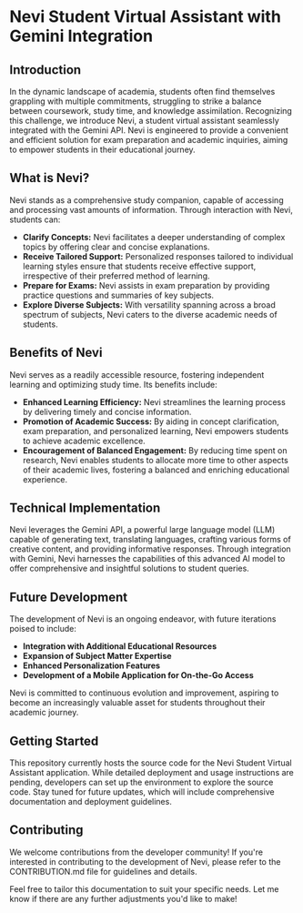# Nevi Student Virtual Assistant with Gemini Integration

## Introduction

In the dynamic landscape of academia, students often find themselves grappling with multiple commitments, struggling to strike a balance between coursework, study time, and knowledge assimilation. Recognizing this challenge, we introduce Nevi, a student virtual assistant seamlessly integrated with the Gemini API. Nevi is engineered to provide a convenient and efficient solution for exam preparation and academic inquiries, aiming to empower students in their educational journey.

## What is Nevi?

Nevi stands as a comprehensive study companion, capable of accessing and processing vast amounts of information. Through interaction with Nevi, students can:

- **Clarify Concepts:** Nevi facilitates a deeper understanding of complex topics by offering clear and concise explanations.
- **Receive Tailored Support:** Personalized responses tailored to individual learning styles ensure that students receive effective support, irrespective of their preferred method of learning.
- **Prepare for Exams:** Nevi assists in exam preparation by providing practice questions and summaries of key subjects.
- **Explore Diverse Subjects:** With versatility spanning across a broad spectrum of subjects, Nevi caters to the diverse academic needs of students.

## Benefits of Nevi

Nevi serves as a readily accessible resource, fostering independent learning and optimizing study time. Its benefits include:

- **Enhanced Learning Efficiency:** Nevi streamlines the learning process by delivering timely and concise information.
- **Promotion of Academic Success:** By aiding in concept clarification, exam preparation, and personalized learning, Nevi empowers students to achieve academic excellence.
- **Encouragement of Balanced Engagement:** By reducing time spent on research, Nevi enables students to allocate more time to other aspects of their academic lives, fostering a balanced and enriching educational experience.

## Technical Implementation

Nevi leverages the Gemini API, a powerful large language model (LLM) capable of generating text, translating languages, crafting various forms of creative content, and providing informative responses. Through integration with Gemini, Nevi harnesses the capabilities of this advanced AI model to offer comprehensive and insightful solutions to student queries.

## Future Development

The development of Nevi is an ongoing endeavor, with future iterations poised to include:

- **Integration with Additional Educational Resources**
- **Expansion of Subject Matter Expertise**
- **Enhanced Personalization Features**
- **Development of a Mobile Application for On-the-Go Access**

Nevi is committed to continuous evolution and improvement, aspiring to become an increasingly valuable asset for students throughout their academic journey.

## Getting Started

This repository currently hosts the source code for the Nevi Student Virtual Assistant application. While detailed deployment and usage instructions are pending, developers can set up the environment to explore the source code. Stay tuned for future updates, which will include comprehensive documentation and deployment guidelines.

## Contributing

We welcome contributions from the developer community! If you're interested in contributing to the development of Nevi, please refer to the CONTRIBUTION.md file for guidelines and details.

Feel free to tailor this documentation to suit your specific needs. Let me know if there are any further adjustments you'd like to make!

